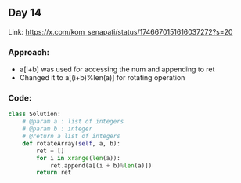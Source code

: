 ## Day 14

Link: https://x.com/kom_senapati/status/1746670151616037272?s=20

### Approach:

- a[i+b] was used for accessing the num and appending to ret
- Changed it to a[(i+b)%len(a)] for rotating operation

### Code:

```python
class Solution:
    # @param a : list of integers
    # @param b : integer
    # @return a list of integers
    def rotateArray(self, a, b):
        ret = []
        for i in xrange(len(a)):
            ret.append(a[(i + b)%len(a)])
        return ret
```